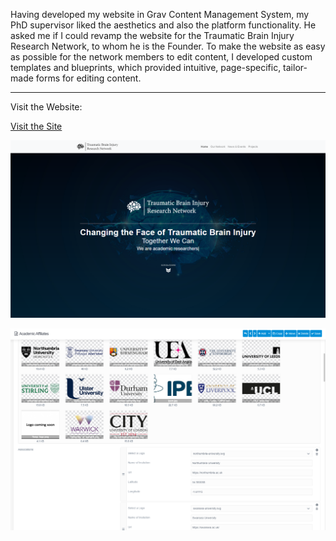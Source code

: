 Having developed my website in Grav Content Management System, my PhD supervisor liked the aesthetics and also the platform functionality. He asked me if I could revamp the website for the Traumatic Brain Injury Research Network, to whom he is the Founder. To make the website as easy as possible for the network members to edit content, I developed custom templates and blueprints, which provided intuitive, page-specific, tailor-made forms for editing content.

---

Visit the Website:

<a class="btn btn-secondary" href="https://tbi-research.uk/" target="_blank" rel="noopener noreferrer"><i class="fa fa-globe-europe"></i> Visit the Site</a>

![screenshot](/projects/tbi-research-network-website/feature.png)

![screenshot](/projects/tbi-research-network-website/1.png)
